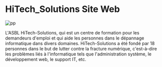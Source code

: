 # HiTech_Solutions Site Web

 
![pp](https://github.com/HaAymar/TFE-HiTech/assets/71372488/cb0ba891-75a5-474e-a2fa-7f615d2a33b4)

L'ASBL HiTech-Solutions, qui est un centre de formation pour les demandeurs d'emploi et qui aide les personnes dans le dépannage informatique dans divers domaines. HiTech-Solutions a été fondé par 18 personnes dans le but de lutter contre la fracture numérique, c'est-à-dire les problèmes liés à l'informatique tels que l'administration système, le développement web, le support IT, etc.
